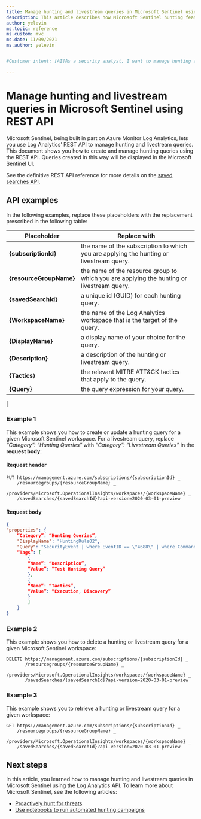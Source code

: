 ```yaml
---
title: Manage hunting and livestream queries in Microsoft Sentinel using REST API | Microsoft Docs
description: This article describes how Microsoft Sentinel hunting features enable you to take advantage Log Analytics’ REST API to manage hunting and livestream queries.
author: yelevin
ms.topic: reference
ms.custom: mvc
ms.date: 11/09/2021
ms.author: yelevin


#Customer intent: [AI]As a security analyst, I want to manage hunting and livestream queries using REST API so that I can efficiently monitor and respond to security threats in my environment.

---
```


# Manage hunting and livestream queries in Microsoft Sentinel using REST API

Microsoft Sentinel, being built in part on Azure Monitor Log Analytics, lets you use Log Analytics’ REST API to manage hunting and livestream queries. This document shows you how to create and manage hunting queries using the REST API.  Queries created in this way will be displayed in the Microsoft Sentinel UI.

See the definitive REST API reference for more details on the [saved searches API](/rest/api/loganalytics/savedsearches).

## API examples

In the following examples, replace these placeholders with the replacement prescribed in the following table:

| Placeholder | Replace with |
|-|-|
| **{subscriptionId}** | the name of the subscription to which you are applying the hunting or livestream query. |
| **{resourceGroupName}** | the name of the resource group to which you are applying the hunting or livestream query. |
| **{savedSearchId}** | a unique id (GUID) for each hunting query. |
| **{WorkspaceName}** | the name of the Log Analytics workspace that is the target of the query. |
| **{DisplayName}** | a display name of your choice for the query. |
| **{Description}** | a description of the hunting or livestream query. |
| **{Tactics}** | the relevant MITRE ATT&CK tactics that apply to the query. |
| **{Query}** | the query expression for your query. |
|  

### Example 1

This example shows you how to create or update a hunting query for a given Microsoft Sentinel workspace.  For a livestream query, replace *“Category”: “Hunting Queries”* with *“Category”: “Livestream Queries”* in the **request body**: 

#### Request header

```http
PUT https://management.azure.com/subscriptions/{subscriptionId} _
    /resourcegroups/{resourceGroupName} _
    /providers/Microsoft.OperationalInsights/workspaces/{workspaceName} _
    /savedSearches/{savedSearchId}?api-version=2020-03-01-preview
```

#### Request body

```json
{
"properties": {
    “Category”: “Hunting Queries”,
    "DisplayName": "HuntingRule02",
    "Query": "SecurityEvent | where EventID == \"4688\" | where CommandLine contains \"-noni -ep bypass $\"",
    “Tags”: [
        { 
        “Name”: “Description”,
        “Value”: “Test Hunting Query”
        },
        { 
        “Name”: “Tactics”,
        “Value”: “Execution, Discovery”
        }
        ]        
    }
}
```

### Example 2

This example shows you how to delete a hunting or livestream query for a given Microsoft Sentinel workspace:

```http
DELETE https://management.azure.com/subscriptions/{subscriptionId} _
       /resourcegroups/{resourceGroupName} _
       /providers/Microsoft.OperationalInsights/workspaces/{workspaceName} _
       /savedSearches/{savedSearchId}?api-version=2020-03-01-preview
```

### Example 3

This example shows you to retrieve a hunting or livestream query for a given workspace:

```http
GET https://management.azure.com/subscriptions/{subscriptionId} _
    /resourcegroups/{resourceGroupName} _
    /providers/Microsoft.OperationalInsights/workspaces/{workspaceName} _
    /savedSearches/{savedSearchId}?api-version=2020-03-01-preview
```

## Next steps

In this article, you learned how to manage hunting and livestream queries in Microsoft Sentinel using the Log Analytics API. To learn more about Microsoft Sentinel, see the following articles:

- [Proactively hunt for threats](hunting.md)
- [Use notebooks to run automated hunting campaigns](notebooks.md)
